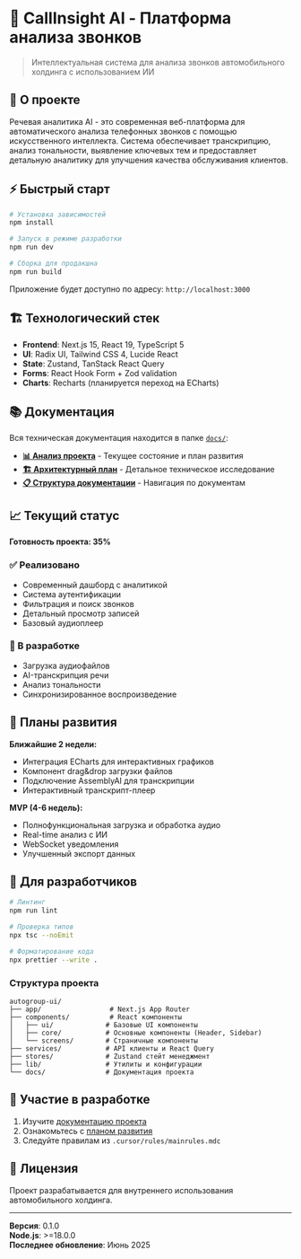 # 🎯 CallInsight AI - Платформа анализа звонков

> Интеллектуальная система для анализа звонков автомобильного холдинга с использованием ИИ

## 🚀 О проекте

Речевая аналитика AI - это современная веб-платформа для автоматического анализа телефонных звонков с помощью искусственного интеллекта. Система обеспечивает транскрипцию, анализ тональности, выявление ключевых тем и предоставляет детальную аналитику для улучшения качества обслуживания клиентов.

## ⚡ Быстрый старт

```bash
# Установка зависимостей
npm install

# Запуск в режиме разработки
npm run dev

# Сборка для продакшна
npm run build
```

Приложение будет доступно по адресу: `http://localhost:3000`

## 🏗️ Технологический стек

- **Frontend**: Next.js 15, React 19, TypeScript 5
- **UI**: Radix UI, Tailwind CSS 4, Lucide React
- **State**: Zustand, TanStack React Query
- **Forms**: React Hook Form + Zod validation
- **Charts**: Recharts (планируется переход на ECharts)

## 📚 Документация

Вся техническая документация находится в папке [`docs/`](./docs/):

- **[📊 Анализ проекта](./docs/PROJECT_ANALYSIS.md)** - Текущее состояние и план развития
- **[🏗️ Архитектурный план](./docs/README_gemini.md)** - Детальное техническое исследование
- **[📋 Структура документации](./docs/README.md)** - Навигация по документам

## 📈 Текущий статус

**Готовность проекта: 35%**

### ✅ Реализовано
- Современный дашборд с аналитикой
- Система аутентификации
- Фильтрация и поиск звонков
- Детальный просмотр записей
- Базовый аудиоплеер

### 🚧 В разработке
- Загрузка аудиофайлов
- AI-транскрипция речи
- Анализ тональности
- Синхронизированное воспроизведение

## 🎯 Планы развития

**Ближайшие 2 недели:**
- Интеграция ECharts для интерактивных графиков
- Компонент drag&drop загрузки файлов
- Подключение AssemblyAI для транскрипции
- Интерактивный транскрипт-плеер

**MVP (4-6 недель):**
- Полнофункциональная загрузка и обработка аудио
- Real-time анализ с ИИ
- WebSocket уведомления
- Улучшенный экспорт данных

## 👥 Для разработчиков

```bash
# Линтинг
npm run lint

# Проверка типов
npx tsc --noEmit

# Форматирование кода
npx prettier --write .
```

### Структура проекта
```
autogroup-ui/
├── app/                 # Next.js App Router
├── components/          # React компоненты
│   ├── ui/             # Базовые UI компоненты
│   ├── core/           # Основные компоненты (Header, Sidebar)
│   └── screens/        # Страничные компоненты
├── services/           # API клиенты и React Query
├── stores/             # Zustand стейт менеджмент
├── lib/                # Утилиты и конфигурации
└── docs/               # Документация проекта
```

## 🤝 Участие в разработке

1. Изучите [документацию проекта](./docs/)
2. Ознакомьтесь с [планом развития](./docs/PROJECT_ANALYSIS.md)
3. Следуйте правилам из `.cursor/rules/mainrules.mdc`

## 📄 Лицензия

Проект разрабатывается для внутреннего использования автомобильного холдинга.

---

**Версия**: 0.1.0  
**Node.js**: >=18.0.0  
**Последнее обновление**: Июнь 2025
